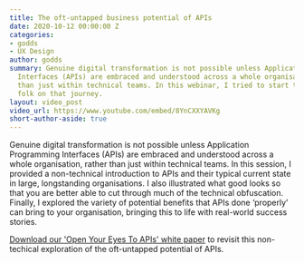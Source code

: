 ```yaml
---
title: The oft-untapped business potential of APIs
date: 2020-10-12 00:00:00 Z
categories:
- godds
- UX Design
author: godds
summary: Genuine digital transformation is not possible unless Application Programming
  Interfaces (APIs) are embraced and understood across a whole organisation, rather
  than just within technical teams. In this webinar, I tried to start taking non-technical
  folk on that journey.
layout: video_post
video_url: https://www.youtube.com/embed/8YnCXXYAVKg
short-author-aside: true
---
```


Genuine digital transformation is not possible unless Application Programming Interfaces (APIs) are embraced and understood across a whole organisation, rather than just within technical teams. In this session, I provided a non-technical introduction to APIs and their typical current state in large, longstanding organisations. I also illustrated what good looks so that you are better able to cut through much of the technical obfuscation. Finally, I explored the variety of potential benefits that APIs done ‘properly’ can bring to your organisation, bringing this to life with real-world success stories.

<p style="margin-bottom: 3em;"><a href="{{site.baseurl}}/godds/assets/white-papers/open-your-eyes-to-apis.pdf">Download our 'Open Your Eyes To APIs' white paper</a> to revisit this non-techical exploration of the oft-untapped potential of APIs.</p>
